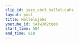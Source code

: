 ```yaml
---
clip_id: jazz_abc3_hallelujahs
layout: post
title: Hallelujahs
youtube_id: jAIwJd2tQo0
start_time: 584
end_time: 618
---
```


